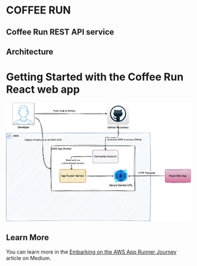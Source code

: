 # COFFEE RUN
## Coffee Run REST API service

## Architecture

# Getting Started with the Coffee Run React web app

![Alt text](/docs/reference-architecture.jpg?raw=true "Coffee Run Referernce Architecture")

## Learn More

You can learn more in the [Embarking on the AWS App Runner Journey](https://facebook.github.io/create-react-app/docs/getting-started) article on Medium.